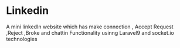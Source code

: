 # Linkedin
 A mini linkedIn website which has make connection , Accept Request ,Reject ,Broke and chattin Functionality usinng Laravel9 and socket.io technologies

